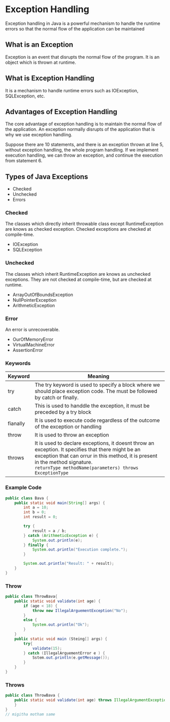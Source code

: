 # Exception Handling
Exception handling in Java is a powerful mechanism to handle the runtime errors so that the normal flow of the application can be maintained

## What is an Exception
Exception is an event that disrupts the normal flow of the program. It is an object which is thrown at runtime.

## What is Exception Handling
It is a mechanism to handle runtime errors such as IOException, SQLException, etc.

## Advantages of Exception Handling
The core advantage of exception handling is to maintain the normal flow of the application. An exception normally disrupts of the application that is why we use exception handling.

Suppose there are 10 statements, and there is an exception thrown at line 5, without exception handling, the whole program handling. If we implement execution handling, we can throw an exception, and continue the execution from statement 6.

## Types of Java Exceptions
- Checked 
- Unchecked
- Errors

### Checked
The classes which directly inherit throwable class except RuntimeException are knows as checked exception. Checked exceptions are checked at compile-time.
- IOException
- SQLException
### Unchecked
The classes which inherit RuntimeException are knows as unchecked exceptions. They are not checked at compile-time, but are checked at runtime.
- ArrayOutOfBoundsException
- NullPointerException
- ArithmeticException

### Error
An error is unrecoverable.
- OurOfMemoryError
- VirtualMachineError
- AssertionError


### Keywords
| Keyword  | Meaning                                                                                                                                                                                                                                          |
| -------- | ------------------------------------------------------------------------------------------------------------------------------------------------------------------------------------------------------------------------------------------------ |
| try      | The try keyword is used to specify a block where we should place exception code. The must be followed by catch or finally.                                                                                                                       |
| catch    | This is used to handdle the exception, it must be preceded by a try block                                                                                                                                                                        |
| fianally | It is used to execute code regardless of the outcome of the exception or handling                                                                                                                                                                |
| throw    | It is used to throw an exception                                                                                                                                                                                                                 |
| throws   | It is used to declare exceptions, it doesnt throw an exception. It specifies that there might be an exception that can orrur in this method, it is present in the method signature. <br>`returnType methodName(parameters) throws ExceptionType` |

### Example Code
```Java
public class Bava {
    public static void main(String[] args) {
        int a = 10;
        int b = 0;
        int result = 0;

        try {
            result = a / b;
        } catch (ArithmeticException e) {
            System.out.println(e);
        } finally {
            System.out.println("Execution complete.");
        }

        System.out.println("Result: " + result);
    }
}
```

### Throw
```Java
public class ThrowBava{
	public static void validate(int age) {
		if (age < 18) {
			throw new IllegalArguementException("No");
		}
		else {
			System.out.println("Ok");
		}
	}
	public static void main (Steing[] args) {
		try{
			validate(15);
		} catch (IllegalArguementError e ) {
			Sstem.out.println(e.getMessage());
		}
	}
}
```

### Throws
```Java
public class ThrowBava {
	public static void validate(int age) throws IllegalArgumentException {
	}
}
// migitha motham same
```


